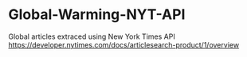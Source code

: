 # Global-Warming-NYT-API
Global articles extraced using New York Times API <br>
https://developer.nytimes.com/docs/articlesearch-product/1/overview
